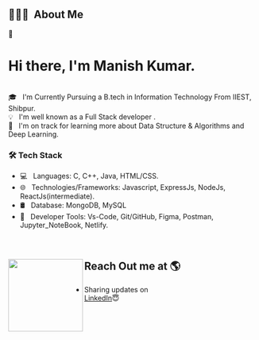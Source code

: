 


## 👨🏻‍💻 &nbsp;About Me


👨 &nbsp; <h1> Hi there, I'm Manish Kumar.</h1>  
🎓 &nbsp; I'm Currently Pursuing a B.tech in Information Technology From IIEST, Shibpur.\
💡 &nbsp; I'm well known as a Full Stack developer .<br>
🌱 &nbsp; I'm on track for learning more about Data Structure & Algorithms and Deep Learning.

<h3>🛠 Tech Stack</h3>

- 💻 &nbsp; Languages: C, C++, Java, HTML/CSS.
- 🌐 &nbsp; Technologies/Frameworks: Javascript, ExpressJs, NodeJs, ReactJs(intermediate).
- 🛢 &nbsp; Database: MongoDB, MySQL
- 🔧 &nbsp; Developer Tools: Vs-Code, Git/GitHub, Figma, Postman, Jupyter_NoteBook, Netlify.

<br>

## Reach Out me at 🌎 <a href="https://www.linkedin.com/in/manish-kr-mandal/"><img align="left" width="150" height="146" src="https://cdn.dribbble.com/users/1876781/screenshots/6169542/web_character.gif?raw=true"></a>
- Sharing updates on <br><a href="https://www.linkedin.com/in/manish-kr-mandal/">LinkedIn</a>😇
</br>
</br>

<br>
